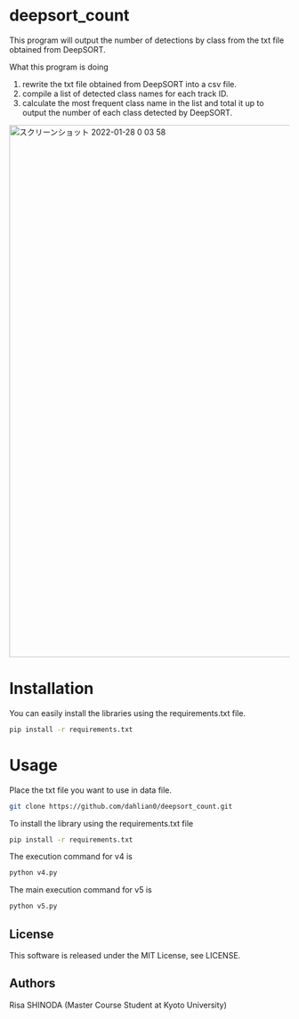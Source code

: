 # deepsort_count
This program will output the number of detections by class from the txt file obtained from DeepSORT.

What this program is doing
1. rewrite the txt file obtained from DeepSORT into a csv file.
2. compile a list of detected class names for each track ID.
3. calculate the most frequent class name in the list and total it up to output the number of each class detected by DeepSORT.

<img width="956" alt="スクリーンショット 2022-01-28 0 03 58" src="https://user-images.githubusercontent.com/48791086/151385295-716ae096-7ab2-4aef-b7c5-9ae655e00b82.png">

# Installation
You can easily install the libraries using the requirements.txt file.
```bash
pip install -r requirements.txt
```

# Usage
Place the txt file you want to use in data file.

```bash
git clone https://github.com/dahlian0/deepsort_count.git
```
To install the library using the requirements.txt file
```bash
pip install -r requirements.txt
```
The execution command for v4 is
```bash
python v4.py
```
The main execution command for v5 is
```bash
python v5.py
```

## License
This software is released under the MIT License, see LICENSE.

## Authors
Risa SHINODA (Master Course Student at Kyoto University)


